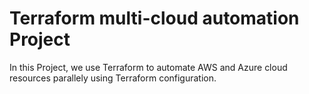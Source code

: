 
# Terraform multi-cloud automation Project
In this Project, we use Terraform to automate AWS and Azure cloud resources parallely using Terraform configuration.
